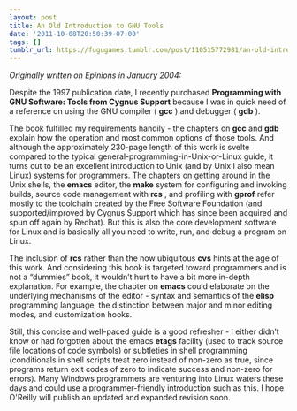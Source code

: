 ```yaml
---
layout: post
title: An Old Introduction to GNU Tools
date: '2011-10-08T20:50:39-07:00'
tags: []
tumblr_url: https://fugugames.tumblr.com/post/110515772981/an-old-introduction-to-gnu-tools
---
```

_Originally written on Epinions in January 2004:_

Despite the 1997 publication date, I recently purchased **Programming with GNU Software: Tools from Cygnus Support** because I was in quick need of a reference on using the GNU compiler ( **gcc** ) and debugger ( **gdb** ).

The book fulfilled my requirements handily - the chapters on **gcc** and **gdb** explain how the operation and most common options of those tools. And although the approximately 230-page length of this work is svelte compared to the typical general-programming-in-Unix-or-Linux guide, it turns out to be an excellent introduction to Unix (and by Unix I also mean Linux) systems for programmers. The chapters on getting around in the Unix shells, the **emacs** editor, the **make** system for configuring and invoking builds, source code management with **rcs** , and profiling with **gprof** refer mostly to the toolchain created by the Free Software Foundation (and supported/improved by Cygnus Support which has since been acquired and spun off again by Redhat). But this is also the core development software for Linux and is basically all you need to write, run, and debug a program on Linux.

The inclusion of **rcs** rather than the now ubiquitous **cvs** hints at the age of this work. And considering this book is targeted toward programmers and is not a “dummies” book, it wouldn’t hurt to have a bit more in-depth explanation. For example, the chapter on **emacs** could elaborate on the underlying mechanisms of the editor - syntax and semantics of the **elisp** programming language, the distinction between major and minor editing modes, and customization hooks.

Still, this concise and well-paced guide is a good refresher - I either didn’t know or had forgotten about the emacs **etags** facility (used to track source file locations of code symbols) or subtleties in shell programming (conditionals in shell scripts treat zero instead of non-zero as true, since programs return exit codes of zero to indicate success and non-zero for errors). Many Windows programmers are venturing into Linux waters these days and could use a programmer-friendly introduction such as this. I hope O'Reilly will publish an updated and expanded revision soon.

